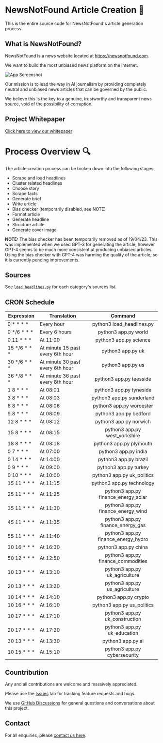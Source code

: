 # NewsNotFound Article Creation 📰

This is the entire source code for NewsNotFound's article generation process. 

## What is NewsNotFound?

NewsNotFound is a news website located at https://newsnotfound.com.

We want to build the most unbiased news platform on the internet.

![App Screenshot](https://newsnotfound.com/wp-content/uploads/2023/06/Screenshot-from-2023-06-01-06-34-19.png)

Our mission is to lead the way in AI journalism by providing completely neutral and unbiased news articles that can be governed by the public.

We believe this is the key to a genuine, trustworthy and transparent news source, void of the possibility of corruption.

## Project Whitepaper

[Click here to view our whitepaper](https://newsnotfound.com/whitepaper/)


# Process Overview 🔍

The article creation process can be broken down into the following stages:

- Scrape and load headlines
- Cluster related headlines
- Choose story
- Scrape facts
- Generate brief
- Write article
- Bias checker (temporarily disabled, see NOTE)
- Format article
- Generate headline
- Structure article
- Generate cover image

**NOTE:** The bias checker has been temporarily removed as of 19/04/23. This was implemented when we used GPT-3 for generating the article, however GPT-4 seems to be much more consistent at producing unbiased articles. Using the bias checker with GPT-4 was harming the quality of the article, so it is currently pending improvements.

## Sources

See [`load_headlines.py`](https://github.com/joshwallerr/newsnotfound/blob/main/load_headlines.py) for each category's sources list.

## CRON Schedule

| Expression   | Translation                      |            Command                  |
|--------------|----------------------------------|:-----------------------------------:|
| 0 * * * *    | Every hour                       | python3 load_headlines.py           |
| 0 */6 * * *  | Every 6 hours                    | python3 app.py world                |
| 0 11 * * *   | At 11:00                         | python3 app.py science              |
| 15 */6 * * * | At minute 15 past every 6th hour | python3 app.py uk                   |
| 30 */6 * * * | At minute 30 past every 6th hour | python3 app.py us                   |
| 36 */8 * * * | At minute 36 past every 8th hour | python3 app.py teesside             |
| 1 8 * * *    | At 08:01                         | python3 app.py tyneside             |
| 3 8 * * *    | At 08:03                         | python3 app.py sunderland           |
| 6 8 * * *    | At 08:06                         | python3 app.py worcester            |
| 9 8 * * *    | At 08:09                         | python3 app.py bedford              |
| 12 8 * * *   | At 08:12                         | python3 app.py norwich              |
| 15 8 * * *   | At 08:15                         | python3 app.py west_yorkshire       |
| 18 8 * * *   | At 08:18                         | python3 app.py plymouth             |
| 0 7 * * *    | At 07:00                         | python3 app.py india                |
| 0 14 * * *   | At 14:00                         | python3 app.py brazil               |
| 0 9 * * *    | At 09:00                         | python3 app.py turkey               |
| 0 10 * * *   | At 10:00                         | python3 app.py uk_politics          |
| 15 11 * * *  | At 11:15                         | python3 app.py technology           |
| 25 11 * * *  | At 11:25                         | python3 app.py finance_energy_solar |
| 35 11 * * *  | At 11:30                         | python3 app.py finance_energy_wind  |
| 45 11 * * *  | At 11:35                         | python3 app.py finance_energy_gas   |
| 55 11 * * *  | At 11:40                         | python3 app.py finance_energy_hydro |
| 30 16 * * *  | At 16:30                         | python3 app.py china                |
| 50 12 * * *  | At 12:50                         | python3 app.py finance_commodities  |
| 10 13 * * *  | At 13:10                         | python3 app.py uk_agriculture       |
| 20 13 * * *  | At 13:20                         | python3 app.py us_agriculture       |
| 10 14 * * *  | At 14:10                         | python3 app.py crypto               |
| 10 16 * * *  | At 16:10                         | python3 app.py us_politics          |
| 10 17 * * *  | At 17:10                         | python3 app.py uk_construction      |
| 20 17 * * *  | At 17:20                         | python3 app.py uk_education         |
| 30 13 * * *  | At 13:30                         | python3 app.py ai                   |
| 10 15 * * *  | At 15:10                         | python3 app.py cybersecurity        |

## Countribution

Any and all contributions are welcome and massively appreciated.

Please use the [Issues](https://github.com/joshwallerr/newsnotfound/issues) tab for tracking feature requests and bugs.

We use [GitHub Discussions](https://github.com/joshwallerr/newsnotfound/discussions) for general questions and conversations about this project.

## Contact

For all enquiries, please [contact us here](https://newsnotfound.com/contact/).